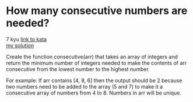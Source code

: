 # How many consecutive numbers are needed?
7 kyu
[link to kata](https://www.codewars.com/kata/559cc2d2b802a5c94700000c/train/javascript)
<br>
[my solution](./kata.js)

Create the function consecutive(arr) that takes an array of integers and return the minimum number of integers needed to make the contents of arr consecutive from the lowest number to the highest number.

For example:
If arr contains [4, 8, 6] then the output should be 2 because two numbers need to be added to the array (5 and 7) to make it a consecutive array of numbers from 4 to 8. Numbers in arr will be unique.